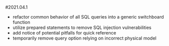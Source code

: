 #2021.04.1
* refactor common behavior of all SQL queries into a generic switchboard function
* utilize prepared statements to remove SQL injection vulnerabilities
* add notice of potential pitfalls for quick reference
* temporarily remove query option relying on incorrect physical model
